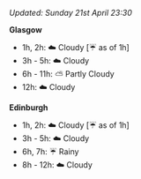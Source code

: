 *Updated: Sunday 21st April 23:30*

**Glasgow**

* 1h, 2h: :cloud: Cloudy [:umbrella: as of 1h]
* 3h - 5h: :cloud: Cloudy
* 6h - 11h: :partly_sunny: Partly Cloudy
* 12h: :cloud: Cloudy

**Edinburgh**

* 1h, 2h: :cloud: Cloudy [:umbrella: as of 1h]
* 3h - 5h: :cloud: Cloudy
* 6h, 7h: :umbrella: Rainy
* 8h - 12h: :cloud: Cloudy
